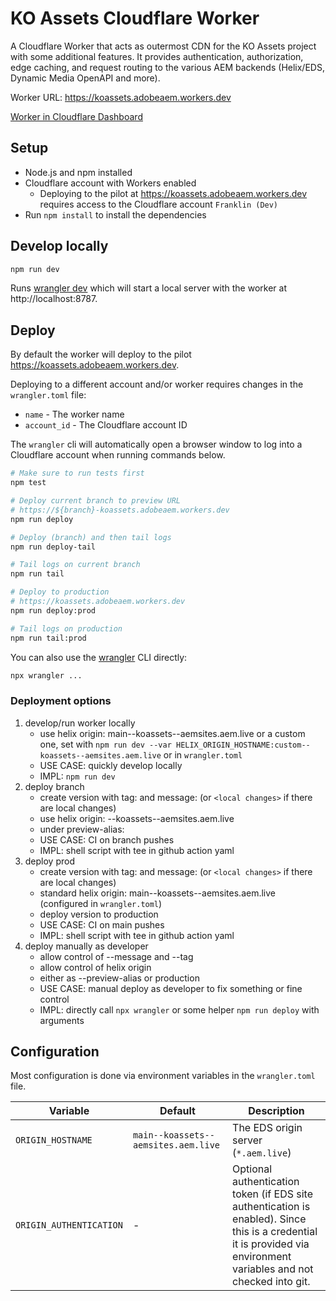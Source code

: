 # KO Assets Cloudflare Worker

A Cloudflare Worker that acts as outermost CDN for the KO Assets project with some additional features. It provides authentication, authorization, edge caching, and request routing to the various AEM backends (Helix/EDS, Dynamic Media OpenAPI and more).

Worker URL: https://koassets.adobeaem.workers.dev

[Worker in Cloudflare Dashboard](https://dash.cloudflare.com/852dfa4ae1b0d579df29be65b986c101/workers/services/view/koassets/production/metrics)

## Setup

- Node.js and npm installed
- Cloudflare account with Workers enabled
  - Deploying to the pilot at https://koassets.adobeaem.workers.dev requires access to the Cloudflare account `Franklin (Dev)`
- Run `npm install` to install the dependencies

## Develop locally

```bash
npm run dev
```

Runs [wrangler dev](https://developers.cloudflare.com/workers/development-testing/#local-development) which will start a local server with the worker at http://localhost:8787.

## Deploy

By default the worker will deploy to the pilot https://koassets.adobeaem.workers.dev.

Deploying to a different account and/or worker requires changes in the `wrangler.toml` file:
 - `name` - The worker name
 - `account_id` - The Cloudflare account ID

The `wrangler` cli will automatically open a browser window to log into a Cloudflare account when running commands below.

```bash
# Make sure to run tests first
npm test

# Deploy current branch to preview URL
# https://${branch}-koassets.adobeaem.workers.dev
npm run deploy

# Deploy (branch) and then tail logs
npm run deploy-tail

# Tail logs on current branch
npm run tail

# Deploy to production
# https://koassets.adobeaem.workers.dev
npm run deploy:prod

# Tail logs on production
npm run tail:prod
```
You can also use the [wrangler](https://developers.cloudflare.com/workers/wrangler/) CLI directly:

```bash
npx wrangler ...
```

### Deployment options

1. develop/run worker locally
   - use helix origin: main--koassets--aemsites.aem.live
     or a custom one, set with `npm run dev --var HELIX_ORIGIN_HOSTNAME:custom--koassets--aemsites.aem.live` or in `wrangler.toml`
   - USE CASE: quickly develop locally
   - IMPL: `npm run dev`
2. deploy branch
   - create version with tag: <branch> and message: <commit message> (or `<local changes>` if there are local changes)
   - use helix origin: <branch>--koassets--aemsites.aem.live
   - under preview-alias: <branch>
   - USE CASE: CI on branch pushes
   - IMPL: shell script with tee in github action yaml
3. deploy prod
   - create version with tag: <branch> and message: <commit message> (or `<local changes>` if there are local changes)
   - standard helix origin: main--koassets--aemsites.aem.live (configured in `wrangler.toml`)
   - deploy version to production
   - USE CASE: CI on main pushes
   - IMPL: shell script with tee in github action yaml
4. deploy manually as developer
   - allow control of --message and --tag
   - allow control of helix origin
   - either as --preview-alias or production
   - USE CASE: manual deploy as developer to fix something or fine control
   - IMPL: directly call `npx wrangler` or some helper `npm run deploy` with arguments



## Configuration

Most configuration is done via environment variables in the `wrangler.toml` file.

| Variable | Default | Description |
|----------|---------|-------------|
| `ORIGIN_HOSTNAME` | `main--koassets--aemsites.aem.live` | The EDS origin server (`*.aem.live`) |
| `ORIGIN_AUTHENTICATION` | - | Optional authentication token (if EDS site authentication is enabled). Since this is a credential it is provided via environment variables and not checked into git. |

